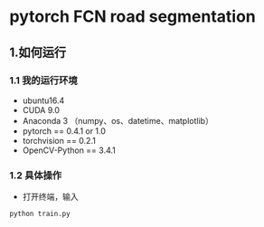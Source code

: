# pytorch FCN road segmentation

## 1.如何运行

### 1.1 我的运行环境

* ubuntu16.4
* CUDA 9.0
* Anaconda 3 （numpy、os、datetime、matplotlib）
* pytorch == 0.4.1 or 1.0
* torchvision == 0.2.1
* OpenCV-Python == 3.4.1

### 1.2 具体操作

* 打开终端，输入
```sh
python train.py
```
